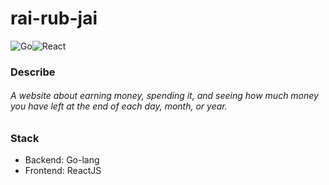 # rai-rub-jai
![Go](https://img.shields.io/badge/go-%2300ADD8.svg?style=for-the-badge&logo=go&logoColor=white)![React](https://img.shields.io/badge/react-%2320232a.svg?style=for-the-badge&logo=react&logoColor=%2361DAFB)

### Describe

###### A website about earning money, spending it, and seeing how much money you have left at the end of each day, month, or year.

### Stack

- Backend: Go-lang
- Frontend: ReactJS

